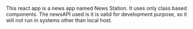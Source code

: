 This react app is a news app named News Station. It uses only class based components.
The newsAPI used is it is valid for development purpose, so it will not run in systems other than local host.
